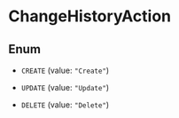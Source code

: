 

# ChangeHistoryAction

## Enum


* `CREATE` (value: `"Create"`)

* `UPDATE` (value: `"Update"`)

* `DELETE` (value: `"Delete"`)



